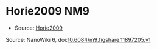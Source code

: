 <a name="material" />

# Horie2009 NM9
<script type="application/ld+json">
  {
    "@context": "https://schema.org/",
    "@type": "ChemicalSubstance",
    "@id": "https://egonw.github.io/nanowiki/nanowiki186.html#material",
    "http://purl.org/dc/terms/conformsTo":
      {
        "@type": "CreativeWork",
        "@id": "https://bioschemas.org/profiles/ChemicalSubstance/0.4-RELEASE/"
      },
    "identfier": "186",
    "name": "Horie2009 NM9",
    "url": "https://egonw.github.io/nanowiki/nanowiki186.html#material",
    "sameAs": "http://127.0.0.1/mediawiki/index.php/Special:URIResolver/Horie2009_NM9"
  }
</script>


* Source: [Horie2009](articleHorie2009.md)


Source: NanoWiki 6, doi:[10.6084/m9.figshare.11897205.v1](https://doi.org/10.6084/m9.figshare.11897205.v1)
